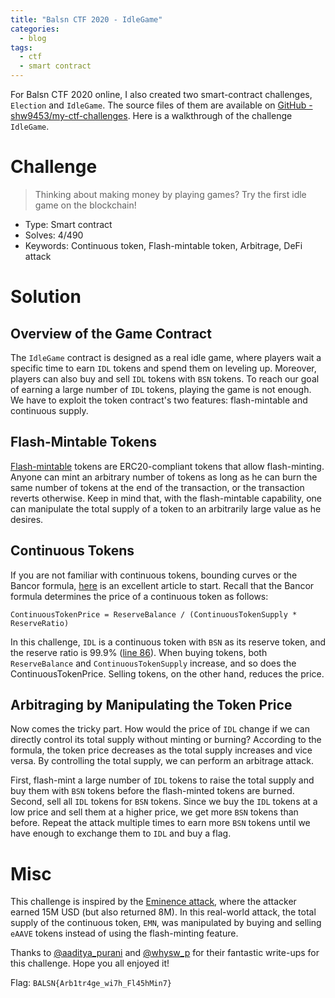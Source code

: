 ```yaml
---
title: "Balsn CTF 2020 - IdleGame"
categories:
  - blog
tags:
  - ctf
  - smart contract
---
```


For Balsn CTF 2020 online, I also created two smart-contract challenges, `Election` and `IdleGame`. The source files of them are available on [GitHub - shw9453/my-ctf-challenges](https://github.com/shw9453/my-ctf-challenges). Here is a walkthrough of the challenge `IdleGame`.

# Challenge

> Thinking about making money by playing games? Try the first idle game on the blockchain!

- Type: Smart contract
- Solves: 4/490
- Keywords: Continuous token, Flash-mintable token, Arbitrage, DeFi attack

# Solution

## Overview of the Game Contract

The `IdleGame` contract is designed as a real idle game, where players wait a specific time to earn `IDL` tokens and spend them on leveling up. Moreover, players can also buy and sell `IDL` tokens with `BSN` tokens. To reach our goal of earning a large number of `IDL` tokens, playing the game is not enough. We have to exploit the token contract's two features: flash-mintable and continuous supply.

## Flash-Mintable Tokens

[Flash-mintable](https://github.com/Austin-Williams/flash-mintable-tokens) tokens are ERC20-compliant tokens that allow flash-minting. Anyone can mint an arbitrary number of tokens as long as he can burn the same number of tokens at the end of the transaction, or the transaction reverts otherwise. Keep in mind that, with the flash-mintable capability, one can manipulate the total supply of a token to an arbitrarily large value as he desires.

## Continuous Tokens

If you are not familiar with continuous tokens, bounding curves or the Bancor formula, [here](https://yos.io/2018/11/10/bonding-curves/) is an excellent article to start. Recall that the Bancor formula determines the price of a continuous token as follows:

```
ContinuousTokenPrice = ReserveBalance / (ContinuousTokenSupply * ReserveRatio)
```

In this challenge, `IDL` is a continuous token with `BSN` as its reserve token, and the reserve ratio is 99.9% ([line 86](https://github.com/shw9453/my-ctf-challenges/blob/master/balsn-ctf-2020/IdleGame/public/IdleGame.sol#L86)). When buying tokens, both `ReserveBalance` and `ContinuousTokenSupply` increase, and so does the ContinuousTokenPrice. Selling tokens, on the other hand, reduces the price.

## Arbitraging by Manipulating the Token Price

Now comes the tricky part. How would the price of `IDL` change if we can directly control its total supply without minting or burning? According to the formula, the token price decreases as the total supply increases and vice versa. By controlling the total supply, we can perform an arbitrage attack.

First, flash-mint a large number of `IDL` tokens to raise the total supply and buy them with `BSN` tokens before the flash-minted tokens are burned. Second, sell all `IDL` tokens for `BSN` tokens. Since we buy the `IDL` tokens at a low price and sell them at a higher price, we get more `BSN` tokens than before. Repeat the attack multiple times to earn more `BSN` tokens until we have enough to exchange them to `IDL` and buy a flag.

# Misc

This challenge is inspired by the [Eminence attack](https://sampriestley.com/defi-arbs-explained-15m-eminence-attack/), where the attacker earned 15M USD (but also returned 8M). In this real-world attack, the total supply of the continuous token, `EMN`, was manipulated by buying and selling `eAAVE` tokens instead of using the flash-minting feature.

Thanks to [@aaditya_purani](https://github.com/perfectblue/ctf-writeups/tree/master/2020/BalsnCTF/IdleGame) and [@whysw_p](https://hackmd.io/@whysw/HJcnpCVqv) for their fantastic write-ups for this challenge. Hope you all enjoyed it!

Flag: `BALSN{Arb1tr4ge_wi7h_Fl45hMin7}`
